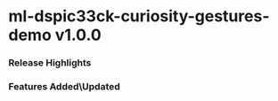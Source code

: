 # ml-dspic33ck-curiosity-gestures-demo v1.0.0
### Release Highlights



### Features Added\Updated



